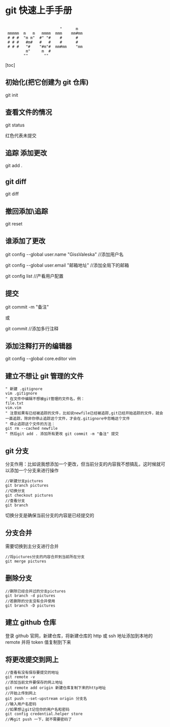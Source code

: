 # git 快速上手手册

```

                        "      m
 mmmmm  m   m   mmmm  mmm    mm#mm
 # # #  "m m"  #" "#    #      #
 # # #   #m#   #   #    #      #
 # # #   "#    "#m"#  mm#mm    "mm
         m"     m  #
        ""       ""
```

[toc]

## 初始化(把它创建为 git 仓库)

git init

## 查看文件的情况

git status

红色代表未提交

## 追踪 添加更改

git add .

## git diff

git diff

## 撤回添加\追踪

git reset

## 谁添加了更改

git config --global user.name "GissValeska"
//添加用户名

git config --global user.email "邮箱地址"
//添加全局下的邮箱

git config list
//产看用户配置

## 提交

git commit -m "备注"

或

git commit //添加多行注释

## 添加注释打开的编辑器

git config --global core.editor vim

## 建立不想让 git 管理的文件

```
" 新建 .gitignore
vim .gitignore
" 在文件中编辑不想被git管理的文件名，例：
file.txt
vim.vim
" 注意如果有已经被追踪的文件，比如说newfile已经被追踪,git已经开始追踪的文件，就会一直追踪，除非你停止追踪这个文件，才会在.gitignore中忽略这个文件
" 停止追踪这个文件的方法：
git rm --cached newfile
" 然后git add . 添加所有更改 git commit -m "备注" 提交
```

## git 分支

分支作用：比如说我想添加一个更改，但当前分支的内容我不想搞乱，这时候就可以添加一个分支来进行操作

```
//新建分支pictures
git branch pictures
//切换分支
git checkout pictures
//查看分支
git branch
```

切换分支是确保当前分支的内容是已经提交的

## 分支合并

需要切换到主分支进行合并

```
//将pictures分支的内容合并到当前所在分支
git merge pictures
```

## 删除分支

```
//删除已经合并过的分支pictures
git branch -d pictures
//若删除的分支没有合并使用
git branch -D pictures
```

## 建立 github 仓库

登录 github 官网，新建仓库，将新建仓库的 http 或 ssh 地址添加到本地的 remote
并将 token 值复制到下来

## 将更改提交到网上

```
//查看有没有保存要提交的地址
git remote -v
//添加当前文件要保存的网上地址
git remote add origin 新建仓库复制下来的http地址
//开始上传到网上
git push --set-upstream origin 分支名
//输入用户名密码
//如果想让git记住你的用户名和密码
git config credential.helper store
//再git push 一下，就不需要密码了
```
